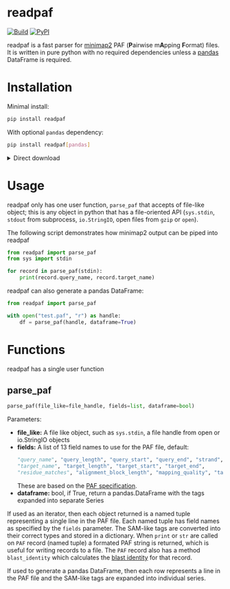 readpaf
=======
[![Build](https://github.com/alexomics/read-paf/actions/workflows/main.yml/badge.svg)](https://github.com/alexomics/read-paf/actions/workflows/main.yml)
[![PyPI](https://img.shields.io/pypi/v/readpaf)](https://pypi.org/p/readpaf)

readpaf is a fast parser for [minimap2](https://github.com/lh3/minimap2) PAF 
(**P**airwise m**A**pping **F**ormat) files. It is written in pure python with
no required dependencies unless a [pandas](https://pandas.pydata.org/) DataFrame 
is required.


Installation
===
Minimal  install:
```bash
pip install readpaf
```

With optional `pandas` dependency:
```bash
pip install readpaf[pandas]
```

<details>
  <summary>Direct download</summary>
   As readpaf is a self contained module it can be installed by downloading just 
   the module. The latest version is available from:
   ```
   https://raw.githubusercontent.com/alexomics/read-paf/main/readpaf.py
   ```
   or a specific version can be downloaded from a release/tag like so:
   ```bash
   https://raw.githubusercontent.com/alexomics/read-paf/blob/v0.0.5/readpaf.py
   ```
   [PyPI](https://pypi.org/p/readpaf) is the recommended install method.
</details>

Usage
===

readpaf only has one user function, `parse_paf` that accepts of file-like object; this 
is any object in python that has a file-oriented API (`sys.stdin`, `stdout` from subprocess, 
`io.StringIO`, open files from `gzip` or `open`).  

The following script demonstrates how minimap2 output can be piped into readpaf 

```python
from readpaf import parse_paf
from sys import stdin

for record in parse_paf(stdin):
    print(record.query_name, record.target_name)
```

readpaf can also generate a pandas DataFrame:

```python
from readpaf import parse_paf

with open("test.paf", "r") as handle:
    df = parse_paf(handle, dataframe=True)

```

Functions
===

readpaf has a single user function

parse_paf
---

```python
parse_paf(file_like=file_handle, fields=list, dataframe=bool)
```
Parameters:

 - **file_like:** A file like object, such as `sys.stdin`, a file handle from open or io.StringIO objects
 - **fields:** A list of 13 field names to use for the PAF file, default:
    ```python
    "query_name", "query_length", "query_start", "query_end", "strand",
    "target_name", "target_length", "target_start", "target_end",
    "residue_matches", "alignment_block_length", "mapping_quality", "tags"
    ```
    These are based on the [PAF specification](https://github.com/lh3/miniasm/blob/master/PAF.md).
 - **dataframe:** bool, if True, return a pandas.DataFrame with the tags expanded into separate Series
 
If used as an iterator, then each object returned is a named tuple representing a single line in the PAF file. 
Each named tuple has field names as specified by the `fields` parameter. The SAM-like tags are converted into 
their correct types and stored in a dictionary. When `print` or `str` are called on `PAF` record (named tuple) 
a formated PAF string is returned, which is useful for writing records to a file. The `PAF` record also has a 
method `blast_identity` which calculates the [blast identity](https://lh3.github.io/2018/11/25/on-the-definition-of-sequence-identity) for
that record.

If used to generate a pandas DataFrame, then each row represents a line in the PAF file and the SAM-like tags 
are expanded into individual series.
